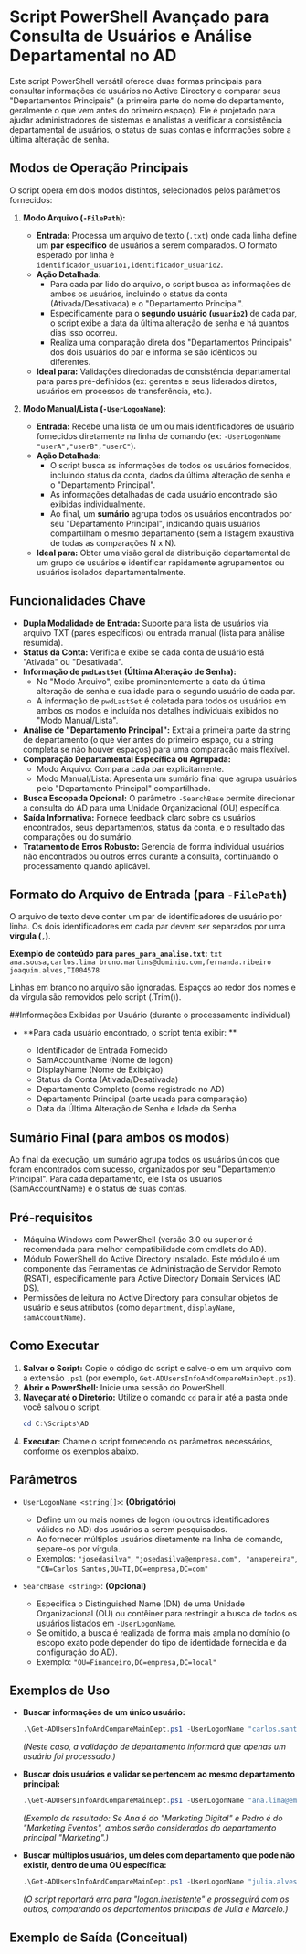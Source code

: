 # Script PowerShell Avançado para Consulta de Usuários e Análise Departamental no AD

Este script PowerShell versátil oferece duas formas principais para consultar informações de usuários no Active Directory e comparar seus "Departamentos Principais" (a primeira parte do nome do departamento, geralmente o que vem antes do primeiro espaço). Ele é projetado para ajudar administradores de sistemas e analistas a verificar a consistência departamental de usuários, o status de suas contas e informações sobre a última alteração de senha.

## Modos de Operação Principais

O script opera em dois modos distintos, selecionados pelos parâmetros fornecidos:

1.  **Modo Arquivo (`-FilePath`):**
    * **Entrada:** Processa um arquivo de texto (`.txt`) onde cada linha define um **par específico** de usuários a serem comparados. O formato esperado por linha é `identificador_usuario1,identificador_usuario2`.
    * **Ação Detalhada:**
        * Para cada par lido do arquivo, o script busca as informações de ambos os usuários, incluindo o status da conta (Ativada/Desativada) e o "Departamento Principal".
        * Especificamente para o **segundo usuário (`usuario2`)** de cada par, o script exibe a data da última alteração de senha e há quantos dias isso ocorreu.
        * Realiza uma comparação direta dos "Departamentos Principais" dos dois usuários do par e informa se são idênticos ou diferentes.
    * **Ideal para:** Validações direcionadas de consistência departamental para pares pré-definidos (ex: gerentes e seus liderados diretos, usuários em processos de transferência, etc.).

2.  **Modo Manual/Lista (`-UserLogonName`):**
    * **Entrada:** Recebe uma lista de um ou mais identificadores de usuário fornecidos diretamente na linha de comando (ex: `-UserLogonName "userA","userB","userC"`).
    * **Ação Detalhada:**
        * O script busca as informações de todos os usuários fornecidos, incluindo status da conta, dados da última alteração de senha e o "Departamento Principal".
        * As informações detalhadas de cada usuário encontrado são exibidas individualmente.
        * Ao final, um **sumário** agrupa todos os usuários encontrados por seu "Departamento Principal", indicando quais usuários compartilham o mesmo departamento (sem a listagem exaustiva de todas as comparações N x N).
    * **Ideal para:** Obter uma visão geral da distribuição departamental de um grupo de usuários e identificar rapidamente agrupamentos ou usuários isolados departamentalmente.

## Funcionalidades Chave

* **Dupla Modalidade de Entrada:** Suporte para lista de usuários via arquivo TXT (pares específicos) ou entrada manual (lista para análise resumida).
* **Status da Conta:** Verifica e exibe se cada conta de usuário está "Ativada" ou "Desativada".
* **Informação de `pwdLastSet` (Última Alteração de Senha):**
    * No "Modo Arquivo", exibe prominentemente a data da última alteração de senha e sua idade para o segundo usuário de cada par.
    * A informação de `pwdLastSet` é coletada para todos os usuários em ambos os modos e incluída nos detalhes individuais exibidos no "Modo Manual/Lista".
* **Análise de "Departamento Principal":** Extrai a primeira parte da string de departamento (o que vier antes do primeiro espaço, ou a string completa se não houver espaços) para uma comparação mais flexível.
* **Comparação Departamental Específica ou Agrupada:**
    * Modo Arquivo: Compara cada par explicitamente.
    * Modo Manual/Lista: Apresenta um sumário final que agrupa usuários pelo "Departamento Principal" compartilhado.
* **Busca Escopada Opcional:** O parâmetro `-SearchBase` permite direcionar a consulta do AD para uma Unidade Organizacional (OU) específica.
* **Saída Informativa:** Fornece feedback claro sobre os usuários encontrados, seus departamentos, status da conta, e o resultado das comparações ou do sumário.
* **Tratamento de Erros Robusto:** Gerencia de forma individual usuários não encontrados ou outros erros durante a consulta, continuando o processamento quando aplicável.

## Formato do Arquivo de Entrada (para `-FilePath`)

O arquivo de texto deve conter um par de identificadores de usuário por linha. Os dois identificadores em cada par devem ser separados por uma **vírgula (`,`)**.

**Exemplo de conteúdo para `pares_para_analise.txt`:**
``txt
ana.sousa,carlos.lima
bruno.martins@dominio.com,fernanda.ribeiro
joaquim.alves,TI004578``


Linhas em branco no arquivo são ignoradas. Espaços ao redor dos nomes e da vírgula são removidos pelo script (.Trim()).

##Informações Exibidas por Usuário (durante o processamento individual)

* **Para cada usuário encontrado, o script tenta exibir: **

    * Identificador de Entrada Fornecido
    * SamAccountName (Nome de logon)
    * DisplayName (Nome de Exibição)
    * Status da Conta (Ativada/Desativada)
    * Departamento Completo (como registrado no AD)
    * Departamento Principal (parte usada para comparação)
    * Data da Última Alteração de Senha e Idade da Senha
 
## Sumário Final (para ambos os modos)


Ao final da execução, um sumário agrupa todos os usuários únicos que foram encontrados com sucesso, organizados por seu "Departamento Principal". Para cada departamento, ele lista os usuários (SamAccountName) e o status de suas contas.


## Pré-requisitos

* Máquina Windows com PowerShell (versão 3.0 ou superior é recomendada para melhor compatibilidade com cmdlets do AD).
* Módulo PowerShell do Active Directory instalado. Este módulo é um componente das Ferramentas de Administração de Servidor Remoto (RSAT), especificamente para Active Directory Domain Services (AD DS).
* Permissões de leitura no Active Directory para consultar objetos de usuário e seus atributos (como `department`, `displayName`, `samAccountName`).

## Como Executar

1.  **Salvar o Script:** Copie o código do script e salve-o em um arquivo com a extensão `.ps1` (por exemplo, `Get-ADUsersInfoAndCompareMainDept.ps1`).
2.  **Abrir o PowerShell:** Inicie uma sessão do PowerShell.
3.  **Navegar até o Diretório:** Utilize o comando `cd` para ir até a pasta onde você salvou o script.
    ```powershell
    cd C:\Scripts\AD
    ```
4.  **Executar:** Chame o script fornecendo os parâmetros necessários, conforme os exemplos abaixo.

## Parâmetros

* `UserLogonName <string[]>`: **(Obrigatório)**
    * Define um ou mais nomes de logon (ou outros identificadores válidos no AD) dos usuários a serem pesquisados.
    * Ao fornecer múltiplos usuários diretamente na linha de comando, separe-os por vírgula.
    * Exemplos: `"josedasilva"`, `"josedasilva@empresa.com", "anapereira"`, `"CN=Carlos Santos,OU=TI,DC=empresa,DC=com"`

* `SearchBase <string>`: **(Opcional)**
    * Especifica o Distinguished Name (DN) de uma Unidade Organizacional (OU) ou contêiner para restringir a busca de todos os usuários listados em `-UserLogonName`.
    * Se omitido, a busca é realizada de forma mais ampla no domínio (o escopo exato pode depender do tipo de identidade fornecida e da configuração do AD).
    * Exemplo: `"OU=Financeiro,DC=empresa,DC=local"`

## Exemplos de Uso

* **Buscar informações de um único usuário:**
    ```powershell
    .\Get-ADUsersInfoAndCompareMainDept.ps1 -UserLogonName "carlos.santos"
    ```
    *(Neste caso, a validação de departamento informará que apenas um usuário foi processado.)*

* **Buscar dois usuários e validar se pertencem ao mesmo departamento principal:**
    ```powershell
    .\Get-ADUsersInfoAndCompareMainDept.ps1 -UserLogonName "ana.lima@empresa.com", "pedro.costa"
    ```
    *(Exemplo de resultado: Se Ana é do "Marketing Digital" e Pedro é do "Marketing Eventos", ambos serão considerados do departamento principal "Marketing".)*

* **Buscar múltiplos usuários, um deles com departamento que pode não existir, dentro de uma OU específica:**
    ```powershell
    .\Get-ADUsersInfoAndCompareMainDept.ps1 -UserLogonName "julia.alves", "logon.inexistente", "marcelo.gomes" -SearchBase "OU=Engenharia,DC=empresa,DC=com"
    ```
    *(O script reportará erro para "logon.inexistente" e prosseguirá com os outros, comparando os departamentos principais de Julia e Marcelo.)*

## Exemplo de Saída (Conceitual)
